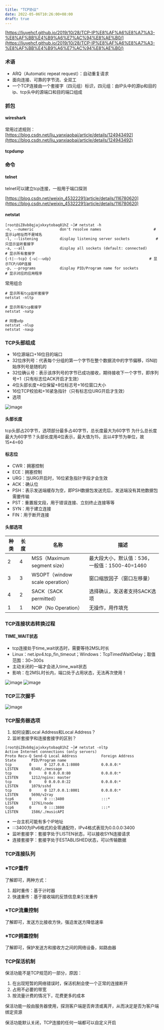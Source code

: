 ```yaml
---
title: "TCP协议"
date: 2022-05-06T10:26:00+08:00
draft: true
---
```

[https://liuyehcf.github.io/2019/10/28/TCP-IP%E8%AF%A6%E8%A7%A3-%E8%AF%BB%E4%B9%A6%E7%AC%94%E8%AE%B0/](https://liuyehcf.github.io/2019/10/28/TCP-IP%E8%AF%A6%E8%A7%A3-%E8%AF%BB%E4%B9%A6%E7%AC%94%E8%AE%B0/)

### 术语

- ARQ（Automatic repeat request）：自动重复请求
- 面向连接、可靠的字节流、全双工
- 一个TCP连接由一个套接字（四元组）标识，四元组：由IP头中的源ip和目的ip、tcp头中的源端口和目的端口组成

### 抓包

#### wireshark

常用过滤规则：[https://blog.csdn.net/liu_yanxiaobai/article/details/124943492](https://blog.csdn.net/liu_yanxiaobai/article/details/124943492)

#### tcpdump

### 命令

#### telnet

telnet可以建立tcp连接，一般用于端口探测

[https://blog.csdn.net/weixin_45322291/article/details/116780620](https://blog.csdn.net/weixin_45322291/article/details/116780620)

#### netstat

```shell
[root@iZ8vb8qjajxkxytobaq81hZ ~]# netstat -h
-n, --numeric            don't resolve names						# 显示ip地址而不是域名
-l, --listening          display listening server sockets			 # 只显示监听套接字
-a, --all                display all sockets (default: connected)	  # 显示所有套接字
{-t|--tcp} {-u|--udp}											  # 显示TCP/UDP连接
-p, --programs           display PID/Program name for sockets		  # 显示对应的应用程序
```

常用组合

```shell
# 显示所有tcp监听套接字
netstat -nltp

# 显示所有tcp套接字
netstat -natp

# 同理udp
netstat -nlup
netstat -naup
```

### TCP头部组成

- 16位源端口+16位目的端口
- 32位序列号：代表每个分组的第一个字节在整个数据流中的字节偏移，ISN初始序列号是随机的
- 32位确认号：表示该序列号的字节已成功接收，期待接收下一个字节，即序列号+1（只有标志位ACK开启才生效）
- 4位头部长度+4位保留+8位标志号+16位窗口大小
- 16位TCP校验和+16紧急指针（只有标志位URG开启才生效）
- 选项

<img src="https://raw.githubusercontent.com/ttmars/image/master/network/tcp2.jpg" alt="image"  />

#### 头部长度

tcp头部占20字节，选项部分最多占40字节，总长度最大为60字节
为什么总长度最大为60字节？头部长度用4位表示，最大值为15，且以4字节为单位，故15*4=60

#### 标志位

- CWR：拥塞控制
- ECE：拥塞控制
- URG：当URG开启时，16位紧急指针字段才会生效
- ACK：确认位
- PSH：表示发送端缓存为空，即PSH数据包发送完后，发送端没有其他数据包需要传输
- PST：重置报文段，用于错误连接、立刻终止连接等等
- SYN：用于建立连接
- FIN：用于断开连接

#### 头部选项

| 种类 | 长度 | 名称                            | 描述                                          |
| ---- | ---- | ------------------------------- | --------------------------------------------- |
| 2    | 4    | MSS（Maximum segment size）     | 最大段大小，默认值：536，一般值：1500-40=1460 |
| 3    | 3    | WSOPT（window scale operation） | 窗口缩放因子（窗口左移量）                    |
| 4    | 2    | SACK（SACK permitted）          | 选择确认，发送者支持SACK选项                  |
| 1    | 1    | NOP（No Operation）             | 无操作，用作填充                              |

### TCP连接状态转换过程

#### TIME_WAIT状态

- tcp连接处于time_wait状态时，需要等待2MSL时长
- Linux：net.ipv4.tcp_fin_timeout；Windows：TcpTimedWaitDelay；取值范围：30~300s
- 主动关闭的一端才会进入time_wait状态
- 影响：在2MSL时长内，端口处于占用状态，无法再次使用！

<img src="https://raw.githubusercontent.com/ttmars/image/master/network/tcp3.jpg" alt="image"  />

<img src="https://raw.githubusercontent.com/ttmars/image/master/network/tcp1.jpg" alt="image"  />

### TCP三次握手

<img src="https://raw.githubusercontent.com/ttmars/image/master/network/tcp.jpg" alt="image"  />

### TCP服务器选项

1. 如何设置Local Address和Local Address？
2. 监听套接字和连接套接字的区别？

```shell
[root@iZ8vb8qjajxkxytobaq81hZ ~]# netstat -nltp
Active Internet connections (only servers)
Proto Recv-Q Send-Q Local Address           Foreign Address         State       PID/Program name    
tcp        0      0 127.0.0.1:8080          0.0.0.0:*               LISTEN      8340/./message      
tcp        0      0 0.0.0.0:80              0.0.0.0:*               LISTEN      1212/nginx: master  
tcp        0      0 0.0.0.0:22              0.0.0.0:*               LISTEN      1079/sshd           
tcp        0      0 127.0.0.1:8001          0.0.0.0:*               LISTEN      5698/v2ray          
tcp6       0      0 :::3400                 :::*                    LISTEN      12761/node          
tcp6       0      0 :::3800                 :::*                    LISTEN      1586/./musicAPI
```

- 一台主机可能有多个IP地址
- :::3400为IPv6格式的全零通配符，IPv4格式表现为0.0.0.0:3400
- 监听套接字：套接字处于LISTEN状态，可以接收SYN连接请求
- 连接套接字：套接字处于ESTABLISHED状态，可以传输数据

### TCP连接队列

### *TCP重传

了解即可，两种方式：

1. 超时重传：基于计时器
2. 快速重传：基于接收端的反馈信息来引发重传

### *TCP流量控制

了解即可，发送方比接收方快，强迫发送方降低速率

### *TCP拥塞控制

了解即可，保护发送方和接收方之间的网络设备，如路由器

### TCP保活机制

保活功能不是TCP规范的一部分，原因：

1. 在出现短暂的网络错误时，保活机制会使一个正常的连接断开
2. 占用不必要的带宽
3. 按流量计费的情况下，花费更多的成本

保活功能一般由服务器使用，探测客户端是否奔溃或离开，从而决定是否为客户端绑定资源

保活功能默认关闭，TCP连接的任何一端都可以自定义开启


